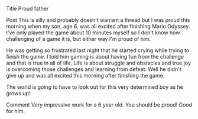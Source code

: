 Title
Proud father

Post
This is silly and probably doesn't warrant a thread but I was proud this morning when my son, age 6, was all excited after finishing Mario Odyssey.  I've only played the game about 10 minutes myself so I don't know how challenging of a game it is, but either way I'm proud of him. 


 He was getting so frustrated last night that he started crying while trying to finish the game.  I told him gaming is about having fun from the challenge and that is true in all of life.  Life is about struggle and obstacles and true joy is overcoming those challenges and learning from defeat.  Well he didn't give up and was all excited this morning after finishing the game.

The world is going to have to look out for this very determined boy as he grows up!

Comment
Very impressive work for a 6 year old.  You should be proud!  Good for him.
